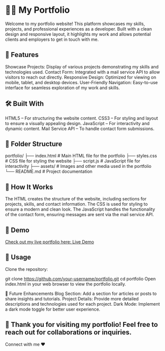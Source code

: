 # 👨‍💻 My Portfolio
Welcome to my portfolio website! This platform showcases my skills, projects, and professional experiences as a developer. Built with a clean design and responsive layout, it highlights my work and allows potential clients and employers to get in touch with me.

## 🚀 Features

Showcase Projects: Display of various projects demonstrating my skills and technologies used.
Contact Form: Integrated with a mail service API to allow visitors to reach out directly.
Responsive Design: Optimized for viewing on mobile, tablet, and desktop devices.
User-Friendly Navigation: Easy-to-use interface for seamless exploration of my work and skills.

## 🛠️ Built With

HTML5 – For structuring the website content.
CSS3 – For styling and layout to ensure a visually appealing design.
JavaScript – For interactivity and dynamic content.
Mail Service API – To handle contact form submissions.

## 📂 Folder Structure

portfolio/
├── index.html          # Main HTML file for the portfolio
├── styles.css          # CSS file for styling the website
├── script.js           # JavaScript file for interactivity
├── assets/             # Images and other media used in the portfolio
└── README.md           # Project documentation

## 🎯 How It Works

The HTML creates the structure of the website, including sections for projects, skills, and contact information.
The CSS is used for styling to ensure a modern and clean look.
The JavaScript handles the functionality of the contact form, ensuring messages are sent via the mail service API.

## 🎨 Demo
[Check out my live portfolio here: Live Demo](https://shrivastava.netlify.app/)
## 📅 Usage
Clone the repository:

git clone https://github.com/your-username/portfolio.git
cd portfolio
Open index.html in your web browser to view the portfolio locally.

🔧 Future Enhancements
Blog Section: Add a section for articles or posts to share insights and tutorials.
Project Details: Provide more detailed descriptions and technologies used for each project.
Dark Mode: Implement a dark mode toggle for better user experience.

## 🎉 Thank you for visiting my portfolio! Feel free to reach out for collaborations or inquiries.
Connect with me ❤️
